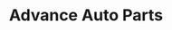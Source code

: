 ---
title: "Advance Auto Parts"
url: /milwaukee/advance-auto-parts-south-27th-street/
shop: car parts
---